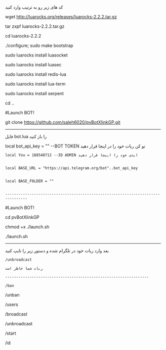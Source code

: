 کد های زیر رو به ترتیب وارد کنید 

 wget http://luarocks.org/releases/luarocks-2.2.2.tar.gz
 
 tar zxpf luarocks-2.2.2.tar.gz
 
 cd luarocks-2.2.2
 
 ./configure; sudo make bootstrap
 
 sudo luarocks install luasocket
 
 sudo luarocks install luasec
 
 sudo luarocks install redis-lua
 
 sudo luarocks install lua-term
 
 sudo luarocks install serpent
 
 cd ..

 #Launch BOT!
 
 
 git clone https://github.com/saleh6020/pvBotXlinkGP.git
 
 
----------------------------------------------------------------- 

فایل bot.lua  را باز کنید 


 local bot_api_key = "" --BOT TOKEN تو کن ربات خود را در اینجا قرار دهید
 
 
    local You = 188548712 --ID ADMIN ایدی خود را اینجا قرار دهید
    
    
    local BASE_URL = "https://api.telegram.org/bot"..bot_api_key
    
    
    local BASE_FOLDER = ""
    
    
    --------------------------------------------------------------------------------
    
    
 #Launch BOT!
 
 
 
 cd pvBotXlinkGP
 
 
 chmod +x ./launch.sh
 
 
 ./launch.sh
 
 
 
 ------------------------------------------
بعد وارد ربات خود در تلگرام شده و دستور زیر را تایپ کنید

    /unbroadcast

    ربات شما حاظر است
    
    -----------------------------------------------------------------
    
    /ban

/unban

/users

/broadcast

/unbroadcast

/start

/id 
